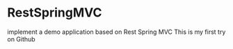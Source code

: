 # RestSpringMVC
implement a demo application based on Rest Spring MVC
This is my first try on Github
